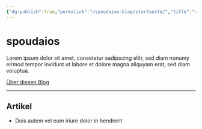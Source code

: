 ```yaml
---
{"dg-publish":true,"permalink":"/spoudaios-blog/startseite/","title":"spoudaios - Startseite","tags":["gardenEntry"]}
---
```



# spoudaios

Lorem ipsum dolor sit amet, consetetur sadipscing elitr, sed diam nonumy eirmod tempor invidunt ut labore et dolore magna aliquyam erat, sed diam voluptua. 

[Über diesen Blog](about)

---

## Artikel

- Duis autem vel eum iriure dolor in hendrerit